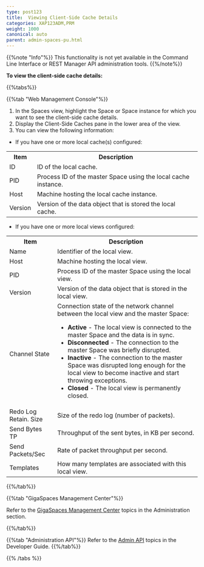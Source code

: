```yaml
---
type: post123
title:  Viewing Client-Side Cache Details
categories: XAP123ADM,PRM
weight: 1000
canonical: auto
parent: admin-spaces-pu.html
---
```

 
{{%note "Info"%}}
This functionality is not yet available in the Command Line Interface or REST Manager API administration tools.
{{%/note%}}  
 
**To view the client-side cache details:**


{{%tabs%}}
<!--
{{%tab "Command Line Interface"%}}
N/A
{{%/tab%}}

{{%tab "REST Manager API"%}}
N/A
{{%/tab%}}
-->

{{%tab "Web Management Console"%}}

1. In the Spaces view, highlight the Space or Space instance for which you want to see the client-side cache details.
1. Display the Client-Side Caches pane in the lower area of the view.
1. You can view the following information:

* If you have one or more local cache(s) configured:

<table>
  <tr>
    <th>Item</th>
    <th>Description</th>
  </tr>
  <tr>
    <td>ID</td>
    <td>ID of the local cache.</td>
  </tr>
  <tr>
    <td>PID</td>
    <td>Process ID of the master Space using the local cache instance.</td>
  </tr>
  <tr>
    <td>Host</td>
    <td>Machine hosting the local cache instance.</td>
  </tr>
  <tr>
    <td>Version</td>
    <td>Version of the data object that is stored the local cache.</td>
  </tr>
</table>


* If you have one or more local views configured:

<table>
  <tr>
    <th>Item</th>
    <th>Description</th>
  </tr>
  <tr>
    <td>Name</td>
    <td>Identifier of the local view.</td>
  </tr>
  <tr>
    <td>Host</td>
    <td>Machine hosting the local view.</td>
  </tr>
  <tr>
    <td>PID</td>
    <td>Process ID of the master Space using the local view.</td>
  </tr>
  <tr>
    <td>Version</td>
    <td>Version of the data object that is stored in the local view.</td>
  </tr>
  <tr>
    <td>Channel State</td>
    <td>Connection state of the network channel between the local view and the master Space:
	<ul>
		<li><b>Active</b> - The local view is connected to the master Space and the data is in sync.</li>
		<li><b>Disconnected</b> - The connection to the master Space was briefly disrupted.</li>
		<li><b>Inactive</b> - The connection to the master Space was disrupted long enough for the local view to become inactive and start throwing exceptions.</li>
		<li><b>Closed</b> - The local view is permanently closed.</li>
	</ul>
 </td>
  </tr>
  <tr>
    <td>Redo Log Retain. Size</td>
    <td>Size of the redo log (number of packets).</td>
  </tr>
  <tr>
    <td>Send Bytes TP</td>
    <td>Throughput of the sent bytes, in KB per second.</td>
  </tr>
  <tr>
    <td>Send Packets/Sec</td>
    <td>Rate of packet throughput per second.</td>
  </tr>
  <tr>
    <td>Templates</td>
    <td>How many templates are associated with this local view.</td>
  </tr>
</table>

{{%/tab%}}


{{%tab "GigaSpaces Management Center"%}}

Refer to the [GigaSpaces Management Center](./gigaspaces-management-center.html) topics in the Administration section.

{{%/tab%}}


{{%tab "Administration API"%}}
Refer to the [Admin API](../dev-java/administration-and-monitoring-overview.html) topics in the Developer Guide.
{{%/tab%}}

{{% /tabs %}}

  
